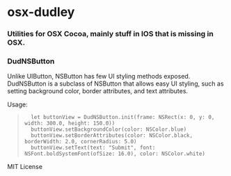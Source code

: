 # osx-dudley
### Utilities for OSX Cocoa, mainly stuff in IOS that is missing in OSX. ###

### DudNSButton ###
  Unlike UIButton, NSButton has few UI styling methods exposed.
  DudNSButton is a subclass of NSButton that allows easy UI styling, such as setting background color, border attributes, and text attributes.
  
  Usage:
>       let buttonView = DudNSButton.init(frame: NSRect(x: 0, y: 0, width: 300.0, height: 150.0))
>       buttonView.setBackgroundColor(color: NSColor.blue)
>       buttonView.setBorderAttributes(color: NSColor.black, borderWidth: 2.0, cornerRadius: 5.0)
>       buttonView.setText(text: "Submit", font: NSFont.boldSystemFont(ofSize: 16.0), color: NSColor.white)


MIT License
